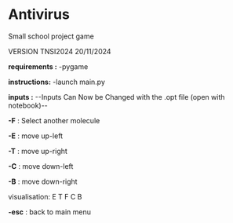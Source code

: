 # Antivirus
Small school project game

VERSION TNSI2024 20/11/2024

**requirements :**
-pygame

**instructions:**
-launch main.py

**inputs :**
--Inputs Can Now be Changed with the .opt file (open with notebook)--

**-F** : Select another molecule

**-E** : move up-left

**-T** : move up-right

**-C** : move down-left

**-B** : move down-right

visualisation:
E   T
  F
C   B

**-esc** : back to main menu
